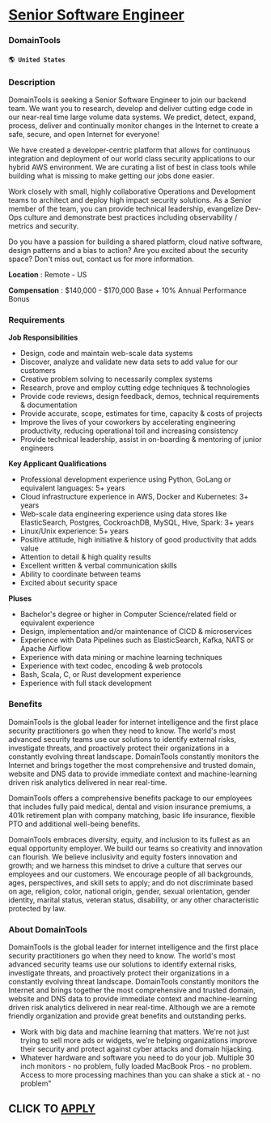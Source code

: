 # [Senior Software Engineer](https://www.remotewlb.com/apply/senior-software-engineer-108554)  
### DomainTools  
#### `🌎 United States`  

### **Description**

DomainTools is seeking a Senior Software Engineer to join our backend team. We want you to research, develop and deliver cutting edge code in our near-real time large volume data systems. We predict, detect, expand, process, deliver and continually monitor changes in the Internet to create a safe, secure, and open Internet for everyone!

We have created a developer-centric platform that allows for continuous integration and deployment of our world class security applications to our hybrid AWS environment. We are curating a list of best in class tools while building what is missing to make getting our jobs done easier.

Work closely with small, highly collaborative Operations and Development teams to architect and deploy high impact security solutions. As a Senior member of the team, you can provide technical leadership, evangelize Dev-Ops culture and demonstrate best practices including observability / metrics and security.

Do you have a passion for building a shared platform, cloud native software, design patterns and a bias to action? Are you excited about the security space? Don't miss out, contact us for more information.

 **Location** : Remote - US

 **Compensation** : $140,000 - $170,000 Base + 10% Annual Performance Bonus

###  **Requirements**

 **Job Responsibilities**

  * Design, code and maintain web-scale data systems
  * Discover, analyze and validate new data sets to add value for our customers
  * Creative problem solving to necessarily complex systems
  * Research, prove and employ cutting edge techniques & technologies
  * Provide code reviews, design feedback, demos, technical requirements & documentation
  * Provide accurate, scope, estimates for time, capacity & costs of projects
  * Improve the lives of your coworkers by accelerating engineering productivity, reducing operational toil and increasing consistency
  * Provide technical leadership, assist in on-boarding & mentoring of junior engineers

**Key Applicant Qualifications**

  * Professional development experience using Python, GoLang or equivalent languages: 5+ years
  * Cloud infrastructure experience in AWS, Docker and Kubernetes: 3+ years
  * Web-scale data engineering experience using data stores like ElasticSearch, Postgres, CockroachDB, MySQL, Hive, Spark: 3+ years
  * Linux/Unix experience: 5+ years
  * Positive attitude, high initiative & history of good productivity that adds value
  * Attention to detail & high quality results
  * Excellent written & verbal communication skills
  * Ability to coordinate between teams
  * Excited about security space

**Pluses**

  * Bachelor's degree or higher in Computer Science/related field or equivalent experience
  * Design, implementation and/or maintenance of CICD & microservices
  * Experience with Data Pipelines such as ElasticSearch, Kafka, NATS or Apache Airflow
  * Experience with data mining or machine learning techniques
  * Experience with text codec, encoding & web protocols
  * Bash, Scala, C, or Rust development experience
  * Experience with full stack development

### **Benefits**

DomainTools is the global leader for internet intelligence and the first place security practitioners go when they need to know. The world's most advanced security teams use our solutions to identify external risks, investigate threats, and proactively protect their organizations in a constantly evolving threat landscape. DomainTools constantly monitors the Internet and brings together the most comprehensive and trusted domain, website and DNS data to provide immediate context and machine-learning driven risk analytics delivered in near real-time.

DomainTools offers a comprehensive benefits package to our employees that includes fully paid medical, dental and vision insurance premiums, a 401k retirement plan with company matching, basic life insurance, flexible PTO and additional well-being benefits.

DomainTools embraces diversity, equity, and inclusion to its fullest as an equal opportunity employer. We build our teams so creativity and innovation can flourish. We believe inclusivity and equity fosters innovation and growth; and we harness this mindset to drive a culture that serves our employees and our customers. We encourage people of all backgrounds, ages, perspectives, and skill sets to apply; and do not discriminate based on age, religion, color, national origin, gender, sexual orientation, gender identity, marital status, veteran status, disability, or any other characteristic protected by law.

###  **About DomainTools**

DomainTools is the global leader for internet intelligence and the first place security practitioners go when they need to know. The world's most advanced security teams use our solutions to identify external risks, investigate threats, and proactively protect their organizations in a constantly evolving threat landscape. DomainTools constantly monitors the Internet and brings together the most comprehensive and trusted domain, website and DNS data to provide immediate context and machine-learning driven risk analytics delivered in near real-time. Although we are a remote friendly organization and provide great benefits and outstanding perks.

  * Work with big data and machine learning that matters. We're not just trying to sell more ads or widgets, we're helping organizations improve their security and protect against cyber attacks and domain hijacking.
  * Whatever hardware and software you need to do your job. Multiple 30 inch monitors - no problem, fully loaded MacBook Pros - no problem. Access to more processing machines than you can shake a stick at - no problem"

  
## CLICK TO [APPLY](https://www.remotewlb.com/apply/senior-software-engineer-108554)

